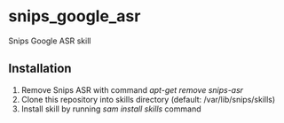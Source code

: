 # snips_google_asr
Snips Google ASR skill

## Installation
1. Remove Snips ASR with command *apt-get remove snips-asr*
2. Clone this repository into skills directory (default: /var/lib/snips/skills)
3. Install skill by running *sam install skills* command
